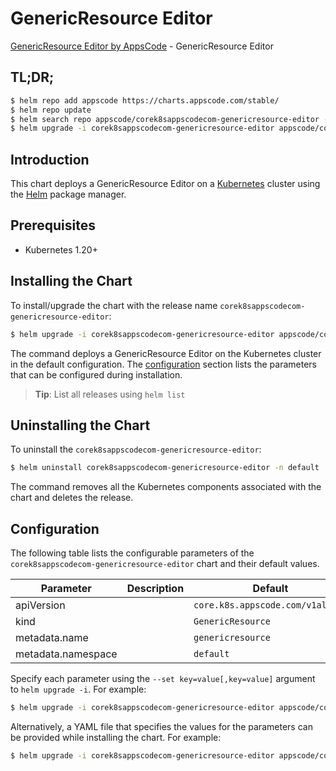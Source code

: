 # GenericResource Editor

[GenericResource Editor by AppsCode](https://appscode.com) - GenericResource Editor

## TL;DR;

```bash
$ helm repo add appscode https://charts.appscode.com/stable/
$ helm repo update
$ helm search repo appscode/corek8sappscodecom-genericresource-editor --version=v0.25.0
$ helm upgrade -i corek8sappscodecom-genericresource-editor appscode/corek8sappscodecom-genericresource-editor -n default --create-namespace --version=v0.25.0
```

## Introduction

This chart deploys a GenericResource Editor on a [Kubernetes](http://kubernetes.io) cluster using the [Helm](https://helm.sh) package manager.

## Prerequisites

- Kubernetes 1.20+

## Installing the Chart

To install/upgrade the chart with the release name `corek8sappscodecom-genericresource-editor`:

```bash
$ helm upgrade -i corek8sappscodecom-genericresource-editor appscode/corek8sappscodecom-genericresource-editor -n default --create-namespace --version=v0.25.0
```

The command deploys a GenericResource Editor on the Kubernetes cluster in the default configuration. The [configuration](#configuration) section lists the parameters that can be configured during installation.

> **Tip**: List all releases using `helm list`

## Uninstalling the Chart

To uninstall the `corek8sappscodecom-genericresource-editor`:

```bash
$ helm uninstall corek8sappscodecom-genericresource-editor -n default
```

The command removes all the Kubernetes components associated with the chart and deletes the release.

## Configuration

The following table lists the configurable parameters of the `corek8sappscodecom-genericresource-editor` chart and their default values.

|     Parameter      | Description |                   Default                   |
|--------------------|-------------|---------------------------------------------|
| apiVersion         |             | <code>core.k8s.appscode.com/v1alpha1</code> |
| kind               |             | <code>GenericResource</code>                |
| metadata.name      |             | <code>genericresource</code>                |
| metadata.namespace |             | <code>default</code>                        |


Specify each parameter using the `--set key=value[,key=value]` argument to `helm upgrade -i`. For example:

```bash
$ helm upgrade -i corek8sappscodecom-genericresource-editor appscode/corek8sappscodecom-genericresource-editor -n default --create-namespace --version=v0.25.0 --set apiVersion=core.k8s.appscode.com/v1alpha1
```

Alternatively, a YAML file that specifies the values for the parameters can be provided while
installing the chart. For example:

```bash
$ helm upgrade -i corek8sappscodecom-genericresource-editor appscode/corek8sappscodecom-genericresource-editor -n default --create-namespace --version=v0.25.0 --values values.yaml
```
